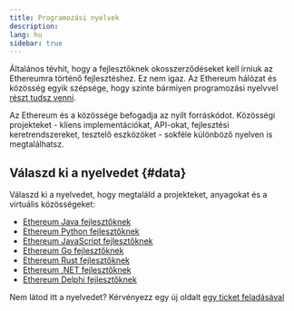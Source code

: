 ```yaml
---
title: Programozási nyelvek
description:
lang: hu
sidebar: true
---
```


Általános tévhit, hogy a fejlesztőknek okosszerződéseket kell írniuk az Ethereumra történő fejlesztéshez. Ez nem igaz. Az Ethereum hálózat és közösség egyik szépsége, hogy szinte bármiyen programozási nyelvvel [részt tudsz venni](/community/).

Az Ethereum és a közössége befogadja az nyílt forráskódot. Közösségi projekteket - kliens implementációkat, API-okat, fejlesztési keretrendszereket, tesztelő eszközöket - sokféle különböző nyelven is megtalálhatsz.

<!-- Often certain languages have an certain advantage depending on the use case -->

## Válaszd ki a nyelvedet {#data}

Válaszd ki a nyelvedet, hogy megtaláld a projekteket, anyagokat és a virtuális közösségeket:

- [Ethereum Java fejlesztőknek](/developers/docs/programming-languages/java/)
- [Ethereum Python fejlesztőknek](/developers/docs/programming-languages/python/)
- [Ethereum JavaScript fejlesztőknek](/developers/docs/programming-languages/javascript/)
- [Ethereum Go fejlesztőknek](/developers/docs/programming-languages/golang/)
- [Ethereum Rust fejlesztőknek](/developers/docs/programming-languages/rust/)
- [Ethereum .NET fejlesztőknek](/developers/docs/programming-languages/dot-net/)
- [Ethereum Delphi fejlesztőknek](/developers/docs/programming-languages/delphi/)

Nem látod itt a nyelvedet? Kérvényezz egy új oldalt [egy ticket feladásával](https://github.com/ethereum/ethereum-org-website/issues/new/choose)
